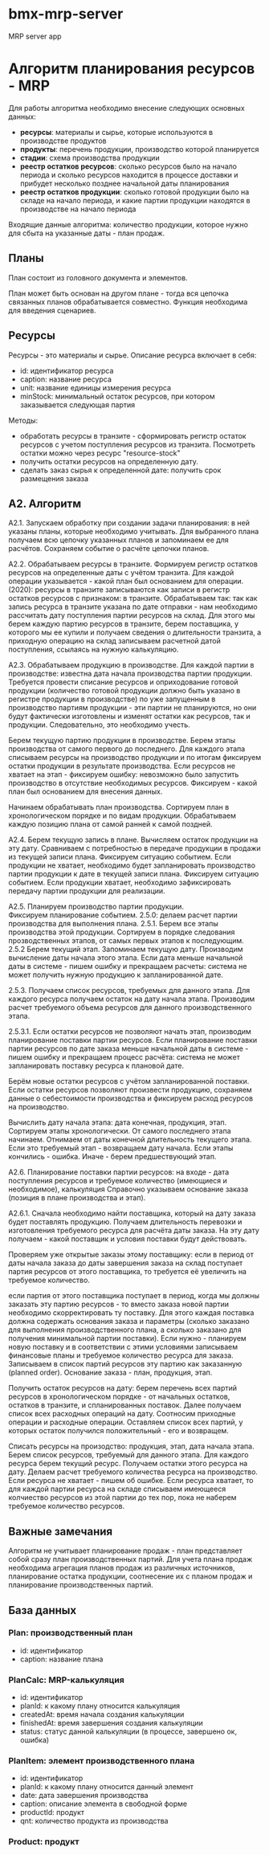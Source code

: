 # bmx-mrp-server
MRP server app

# Алгоритм планирования ресурсов - MRP

Для работы алгоритма необходимо внесение следующих основных данных:

* **ресурсы**: материалы и сырье, которые используются в производстве продуктов
* **продукты**: перечень продукции, производство которой планируется
* **стадии**: схема производства продукции
* **реестр остатков ресурсов**: сколько ресурсов было на начало периода и сколько ресурсов находится в процессе 
доставки и прибудет несколько позднее начальной даты планирования
* **реестр остатков продукции**: сколько готовой продукции было на складе на начало периода, и какие партии 
продукции находятся в производстве на начало периода

Входящие данные алгоритма: количество продукции, которое нужно для сбыта на указанные даты - план продаж.

## Планы

План состоит из головного документа и элементов. 

План может быть основан на другом плане - тогда вся цепочка связанных планов обрабатывается совместно. Функция необходима для введения сценариев. 

## Ресурсы
 
Ресурсы - это материалы и сырье. Описание ресурса включает в себя:

* id: идентификатор ресурса
* caption: название ресурса
* unit: название единицы измерения ресурса
* minStock: минимальный остаток ресурсов, при котором заказывается следующая партия

Методы:
* обработать ресурсы в транзите - сформировать регистр остаток ресурсов с учетом поступления 
ресурсов из транзита. Посмотреть остатки можно через ресурс "resource-stock"
* получить остатки ресурсов на определенную дату.
* сделать заказ сырья к определенной дате: получить срок размещения заказа


## А2. Алгоритм

А2.1. Запускаем обработку при создании задачи планирования: в ней указаны планы, которые необходимо учитывать. Для выбранного плана получаем всю цепочку указанных планов и запоминаем ее для расчётов. Сохраняем событие о расчёте цепочки планов. 

А2.2. Обрабатываем ресурсы в транзите. 
Формируем регистр остатков ресурсов на определенные даты с учётом транзита. 
Для каждой операции указывается - какой план был основанием для операции. 
(2020): ресурсы в транзите записываются как записи в регистр остатков ресурсов с признаком: 
в транзите. Обрабатываем так: так как запись ресурса в транзите указана по дате отправки - нам необходимо 
рассчитать дату поступления партии ресурсов на склад. Для этого мы берем каждую партию ресурсов 
в транзите, берем поставщика, у которого мы ее купили и получаем сведения о длительности транзита,
а приходную операцию на склад записываем расчетной датой поступления, ссылаясь на нужную калькуляцию. 

А2.3. Обрабатываем продукцию в производстве. Для каждой партии в производстве: известна дата начала производства партии 
продукции. Требуется провести списание ресурсов и оприходование готовой продукции (количество готовой продукции должно быть указано в регистре продукции в производстве) по уже запущенным в производство 
партиям продукции - эти партии не планируются, но они будут фактически изготовлены и изменят остатки как ресурсов, 
так и продукции. Следовательно, это необходимо учесть. 

Берем текущую партию продукции в производстве. Берем этапы производства от самого первого до последнего. 
Для каждого этапа списываем ресурсы на производство продукции и по итогам фиксируем остатки продукции в результате 
производства. Если ресурсов не хватает на этап - фиксируем ошибку: невозможно было запустить производство в отсутствие необходимых ресурсов. Фиксируем - какой план был основанием для внесения данных. 

Начинаем обрабатывать план производства. Сортируем план в хронологическом порядке и по видам продукции. Обрабатываем каждую позицию плана от самой ранней к самой поздней. 

А2.4. Берем текущую запись в плане. Вычисляем остаток продукции на эту дату. 
Сравниваем с потребностью в передаче продукции в продажи из текущей записи плана. Фиксируем ситуацию событием. 
Если продукции не хватает, необходимо будет запланировать производство партии 
продукции к дате в текущей записи плана. Фиксируем ситуацию событием.
Если продукции хватает, необходимо зафиксировать передачу партии продукции для реализации. 

А2.5. Планируем производство партии продукции.   
Фиксируем планирование событием. 
2.5.0: делаем расчет партии производства для выполнения плана.
2.5.1. Берем все этапы производства этой продукции. Сортируем в порядке следования прозводственных этапов, от 
самых первых этапов к последующим. 
2.5.2 Берем текущий этап. Запоминаем текущую дату. 
Производим вычисление даты начала этого этапа. Если дата меньше начальной даты в системе - 
пишем ошибку и прекращаем расчеты: система не может получить нужную продукцию к запланированной дате. 

2.5.3. Получаем список ресурсов, требуемых для данного этапа. 
Для каждого ресурса получаем остаток на дату начала этапа. Производим расчет требуемого объема ресурсов 
для данного производственного этапа. 

2.5.3.1. Если остатки ресурсов не позволяют начать этап, производим планирование 
поставки партии ресурсов. Если планирование поставки партии ресурсов по дате заказа меньше начальной даты в системе -
пишем ошибку и прекращаем процесс расчёта: система не может запланировать поставку ресурса к плановой дате.

Берём новые остатки ресурсов с учётом запланированной поставки. Если остатки ресурсов позволяют произвести продукцию, 
сохраняем данные о себестоимости производства и фиксируем расход ресурсов на производство. 

Вычислить дату начала этапа: дата конечная, продукция, этап. Сортируем этапы хронологически. От самого 
последнего этапа начинаем. Отнимаем от даты конечной длительность текущего этапа. Если это требуемый этап -
возвращаем дату начала. Если этапы кончились - ошибка. Иначе - берем предшествующий этап.

А2.6. Планирование поставки партии ресурсов: 
на входе - дата поступления ресурсов и требуемое количество (имеющиеся и необходимое), калькуляция
Справочно указываем основание заказа (позиция в плане производства и этап).

А2.6.1. Сначала необходимо найти поставщика, который на дату заказа будет поставлять продукцию.
Получаем длительность перевозки и изготовления требуемого ресурса для расчёта даты заказа. 
На эту дату получаем - какой поставщик и условия поставки будут действовать. 

Проверяем уже открытые заказы этому поставщику: если в период от даты начала заказа до даты завершения заказа
на склад поступает партия ресурсов от этого поставщика, то требуется её увеличить на требуемое количество.

если партия от этого поставщика поступает в 
период, когда мы должны заказать эту партию ресурсов - то вместо заказа новой партии необходимо скорректировать ту 
поставку. Для этого каждая поставка должна содержать основания заказа и параметры (сколько заказано для выполнения 
производственного плана, а сколько заказано для получения минимальной партии поставки). Если нужно - планируем новую 
поставку и в соответствии с этими условиями записываем 
финансовые планы и требуемое количество ресурса для заказа. Записываем в список партий ресурсов эту партию
как заказанную (planned order). Основание заказа - план, продукция, этап. 

Получить остаток ресурсов на дату: берем перечень всех партий ресурсов в хронологическом 
порядке - от начальных остатков, остатков в транзите, и спланированных поставок. Далее получаем 
список всех расходных операций на дату. Соотносим приходные операции и расходные операции. Оставляем 
список всех партий, у которых остаток получился положительный - его и возвращем.                                                                                                                                                                                                                                                                                                                                                                                                                                                                                                                                                                           

Списать ресурсы на произодство: продукция, этап, дата начала этапа. Берем список ресурсов, требуемый
для данного этапа. Для каждого ресурса берем текущий ресурс. Получаем остатки этого ресурса на дату. 
Делаем расчет требуемого количества ресурса на производство. Если ресурса не хватает - пишем об ошибке.
Если ресурса хватает, то для каждой партии ресурса на складе списываем имеющееся колчиество ресурсов 
из этой партии до тех пор, пока не наберем требуемое количество ресурсов.
   
## Важные замечания

Алгоритм не учитывает планирование продаж - план представляет собой сразу план производственных партий. 
Для учета плана продаж необходима агрегация планов продаж из различных источников, планирование остатка 
продукции, соотнесение их с планом продаж и планирование производственных партий.
   
## База данных

### Plan: производственный план

* id: идентификатор
* caption: название плана

### PlanCalc: MRP-калькуляция

* id: идентификатор
* planId: к какому плану относится калькуляция
* createdAt: время начала создания калькуляции
* finishedAt: время завершения создания калькуляции
* status: статус данной калькуляции (в процессе, завершено ок, ошибка)

### PlanItem: элемент производственного плана

* id: идентификатор
* planId: к какому плану относится данный элемент
* date: дата завершения производства
* caption: описание элемента в свободной форме
* productId: продукт
* qnt: количество продукта из производства 

### Product: продукт
